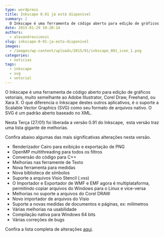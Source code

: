 ```yaml
---
type: wordpress
title: Inkscape 0.91 já está disponível
summary: |
  O Inkscape é uma ferramenta de código aberto para edição de gráficos vetoriais, muito semelhante ao Adobe Illustrator, Corel Draw, Freehand, ou Xara X
date: 2015-01-29 19:20:14
authors:
  - alexandrevicenzi
slug: inkscape-0-91-ja-esta-disponivel
images:
  - /images/wp-content/uploads/2015/01/inkscape_091_icon_1.png
categories:
  - noticias
tags:
  - inkscape
  - svg
  - vetorial
---
```


O Inkscape é uma ferramenta de código aberto para edição de gráficos vetoriais, muito semelhante ao Adobe Illustrator, Corel Draw, Freehand, ou Xara X. O que diferencia o Inkscape destes outros aplicativos, é o suporte a Scalable Vector Graphics (SVG) como seu formato de arquivos nativo. O SVG é um padrão aberto baseado no XML.

Nesta Terça (27/01) foi liberada a versão 0.91 do Inkscape,  esta versão traz uma lista gigante de melhorias.

Confira abaixo algumas das mais significativas alterações nesta versão.
<ul>
	<li>Renderizador Cairo para exibição e exportação de PNG</li>
	<li>OpenMP multithreading para todos os filtros</li>
	<li>Conversão do código para C++</li>
	<li>Melhorias nas ferramente de Texto</li>
	<li>Nova ferramenta para medidas</li>
	<li>Nova biblioteca de símbolos</li>
	<li>Suporte a arquivos Visio Stencil (.vss)</li>
	<li>O Importador e Exportador de WMF e EMF agora é multiplataforma, permitindo copiar arquivos do Windows para o Linux e vice-versa</li>
	<li>Melhorias no suporte a arquivos do Corel DRAW</li>
	<li>Novo importador de arquivos do Visio</li>
	<li>Suporte a novas medidas de documentos e páginas, ex: milímetros</li>
	<li>Várias melhorias na usabilidade</li>
	<li>Compilação nativa para Windows 64 bits</li>
	<li>Várias correções de bugs</li>
</ul>
Confira a lista completa de alterações <a href="https://inkscape.org/en/gallery/item/3854/" target="_blank">aqui</a>.
